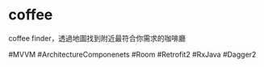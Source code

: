 # coffee

coffee finder，透過地圖找到附近最符合你需求的咖啡廳

\#MVVM \#ArchitectureComponenets \#Room \#Retrofit2 \#RxJava \#Dagger2
